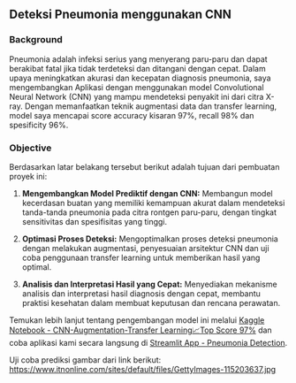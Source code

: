 ## Deteksi Pneumonia menggunakan CNN

### Background
Pneumonia adalah infeksi serius yang menyerang paru-paru dan dapat berakibat fatal jika tidak terdeteksi dan ditangani dengan cepat. Dalam upaya meningkatkan akurasi dan kecepatan diagnosis pneumonia, saya mengembangkan Aplikasi dengan menggunakan model Convolutional Neural Network (CNN) yang mampu mendeteksi penyakit ini dari citra X-ray. Dengan memanfaatkan teknik augmentasi data dan transfer learning, model saya mencapai score accuracy kisaran 97%, recall 98% dan spesificity 96%.

### Objective
Berdasarkan latar belakang tersebut berikut adalah tujuan dari pembuatan proyek ini:

1. **Mengembangkan Model Prediktif dengan CNN:**
   Membangun model kecerdasan buatan yang memiliki kemampuan akurat dalam mendeteksi tanda-tanda pneumonia pada citra rontgen paru-paru, dengan tingkat sensitivitas dan spesifisitas yang tinggi.

2. **Optimasi Proses Deteksi:**
   Mengoptimalkan proses deteksi pneumonia dengan melakukan augmentasi, penyesuaian arsitektur CNN dan uji coba penggunaan transfer learning untuk memberikan hasil yang optimal.

3. **Analisis dan Interpretasi Hasil yang Cepat:**
   Menyediakan mekanisme analisis dan interpretasi hasil diagnosis dengan cepat, membantu praktisi kesehatan dalam membuat keputusan dan rencana perawatan.


Temukan lebih lanjut tentang pengembangan model ini melalui [Kaggle Notebook - CNN-Augmentation-Transfer Learning📈Top Score 97%](https://www.kaggle.com/code/sardiirfansyah/cnn-augmentation-transfer-learning-top-score-97) dan coba aplikasi kami secara langsung di [Streamlit App - Pneumonia Detection](https://pneumonia-detection-irfan.streamlit.app/).

Uji coba prediksi gambar dari link berikut:
https://www.itnonline.com/sites/default/files/GettyImages-115203637.jpg
